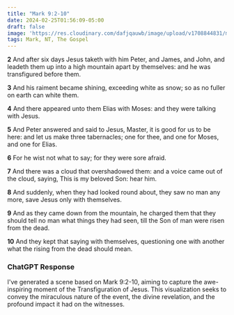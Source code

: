 ```yaml
---
title: "Mark 9:2-10"
date: 2024-02-25T01:56:09-05:00
draft: false
image: 'https://res.cloudinary.com/dafjqauwb/image/upload/v1708844831/matt419/Mark/Mark9_2-10_sayvnl.webp'
tags: Mark, NT, The Gospel
---
```


**2** And after six days Jesus taketh with him Peter, and James, and John, and leadeth them up into a high mountain apart by themselves: and he was transfigured before them.

**3** And his raiment became shining, exceeding white as snow; so as no fuller on earth can white them.

**4** And there appeared unto them Elias with Moses: and they were talking with Jesus.

**5** And Peter answered and said to Jesus, Master, it is good for us to be here: and let us make three tabernacles; one for thee, and one for Moses, and one for Elias.

**6** For he wist not what to say; for they were sore afraid.

**7** And there was a cloud that overshadowed them: and a voice came out of the cloud, saying, This is my beloved Son: hear him.

**8** And suddenly, when they had looked round about, they saw no man any more, save Jesus only with themselves.

**9** And as they came down from the mountain, he charged them that they should tell no man what things they had seen, till the Son of man were risen from the dead.

**10** And they kept that saying with themselves, questioning one with another what the rising from the dead should mean.


### ChatGPT Response

I've generated a scene based on Mark 9:2-10, aiming to capture the awe-inspiring moment of the Transfiguration of Jesus. This visualization seeks to convey the miraculous nature of the event, the divine revelation, and the profound impact it had on the witnesses.